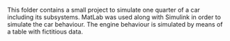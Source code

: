 This folder contains a small project to simulate one quarter of a car including its subsystems.
MatLab was used along with Simulink in order to simulate the car behaviour.
The engine behaviour is simulated by means of a table with fictitious data.
